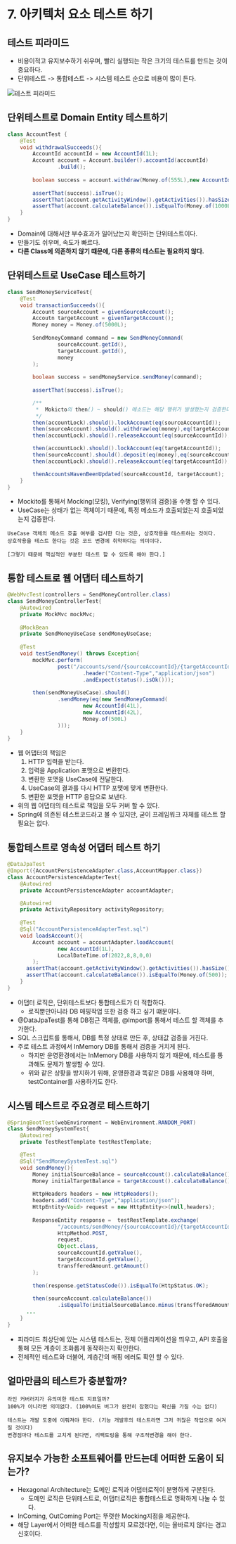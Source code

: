 # 7. 아키텍처 요소 테스트 하기

## 테스트 피라미드
- 비용이적고 유지보수하기 쉬우며, 빨리 실행되는 작은 크기의 테스트를 만드는 것이 중요하다.
- 단위테스트 -> 통합테스트 -> 시스템 테스트 순으로 비용이 많이 든다.

![테스트 피라미드](https://user-images.githubusercontent.com/57896918/183445770-ba711778-f06f-43da-a118-7bc785f1db6c.png)


## 단위테스트로 Domain Entity 테스트하기
```java
class AccountTest {
    @Test
    void withdrawalSucceeds(){
        AccountId accountId = new AccountId(1L);
        Account account = Account.builder().accountId(accountId)
                .build();
        
        boolean success = account.withdraw(Money.of(555L),new AccountId(99L));
        
        assertThat(success).isTrue();
        assertThat(account.getActivityWindow().getActivities()).hasSize(3);
        assertThat(account.calculateBalance()).isEqualTo(Money.of(1000L));
    }
}
```
- Domain에 대해서만 부수효과가 일어났는지 확인하는 단위테스트이다.
- 만들기도 쉬우며, 속도가 빠르다.
- **다른 Class에 의존하지 않기 떄문에, 다른 종류의 테스트는 필요하지 않다.**

## 단위테스트로 UseCase 테스트하기
```java
class SendMoneyServiceTest{
    @Test
    void transactionSucceeds(){
        Account sourceAccount = givenSourceAccount();
        Accoutn targetAccount = givenTargetAccount();
        Money money = Money.of(5000L);
        
        SendMoneyCommand command = new SendMoneyCommand(
                sourceAccount.getId(),
                targetAccount.getId(),
                money
        );
        
        boolean success = sendMoneyService.sendMoney(command);
        
        assertThat(success).isTrue();

        /**
         *  Mokicto의 then() ~ should() 메소드는 해당 행위가 발생했는지 검증한다.
         */
        then(accountLock).should().lockAccount(eq(sourceAccountId));
        then(sourceAccount).should().withdraw(eq(money),eq(targetAccountId));
        then(accountLock).should().releaseAccount(eq(sourceAccountId));

        then(accountLock).should().lockAccount(eq(targetAccountId));
        then(sourceAccount).should().deposit(eq(money),eq(sourceAccountId));
        then(accountLock).should().releaseAccount(eq(targetAccountId));

        thenAccountsHavenBeenUpdated(sourceAccountId, targetAccount);
    }
}
```
- Mockito를 통해서 Mocking(모킹), Verifying(행위의 검증)을 수행 할 수 있다.
- UseCase는 상태가 없는 객체이기 때문에, 특정 메소드가 호출되었는지 호출되었는지 검증한다.

```text
UseCase 객체의 메소드 호출 여부를 검사한 다는 것은, 상호작용을 테스트하는 것이다.
상호작용을 테스트 한다는 것은 코드 변경에 취약하다는 의미이다.

[그렇기 때문에 핵심적인 부분만 테스트 할 수 있도록 해야 한다.]
```

## 통합 테스트로 웹 어댑터 테스트하기
```java
@WebMvcTest(controllers = SendMoneyController.class)
class SendMoneyControllerTest{
    @Autowired 
    private MockMvc mockMvc;
    
    @MockBean
    private SendMoneyUseCase sendMoneyUseCase;
    
    @Test
    void testSendMoney() throws Exception{
        mockMvc.perform(
                post("/accounts/send/{sourceAccountId}/{targetAccountId}/{amount}",41L,42L,5000)
                        .header("Content-Type","application/json")
                        .andExpect(status().isOk()));
        
        then(sendMoneyUseCase).should()
                .sendMoney(eq(new SendMoneyCommand(
                        new AccountId(41L),
                        new AccountId(42L),
                        Money.of(500L)
                )));
    }
}
```
- 웹 어댑터의 책임은
  1. HTTP 입력을 받는다.
  2. 입력을 Application 포맷으로 변환한다.
  3. 변환한 포맷을 UseCase에 전달한다.
  4. UseCase의 결과를 다시 HTTP 포맷에 맞게 변환한다.
  5. 변환한 포맷을 HTTP 응답으로 보낸다.
- 위의 웹 어댑터의 테스트로 책임을 모두 커버 할 수 있다.
- Spring에 의존된 테스트코드라고 볼 수 있지만, 굳이 프레임워크 자체를 테스트 할 필요는 없다.

## 통합테스트로 영속성 어댑터 테스트 하기
```java
@DataJpaTest
@Import({AccountPersistenceAdapter.class,AccountMapper.class})
class AccountPersistenceAdapterTest{
    @Autowired
    private AccountPersistenceAdapter accountAdapter;

    @Autowired
    private ActivityRepository activityRepository;
    
    @Test
    @Sql("AccountPersistenceAdapterTest.sql")
    void loadsAccount(){
        Account account = accountAdapter.loadAccount(
                new AccountId(1L),
                LocalDateTime.of(2022,8,8,0,0)
        );
      assertThat(account.getActivityWindow().getActivities()).hasSize();
      assertThat(account.calculateBalance()).isEqualTo(Money.of(500));
    }
}
```
- 어댑터 로직은, 단위테스트보다 통합테스트가 더 적합하다.
  - 로직뿐만아니라 DB 매핑작업 또한 검증 하고 싶기 떄문이다.
- @DataJpaTest를 통해 DB접근 객체를, @Import를 통해서 테스트 할 객체를 추가한다.
- SQL 스크립트를 통해서, DB를 특정 상태로 만든 후, 상태값 검증을 거친다.
- 주로 테스트 과정에서 InMemory DB를 통해서 검증을 거치게 된다.
  - 하지만 운영환경에서는 InMemory DB를 사용하지 않기 때문에, 테스트를 통과해도 문제가 발생할 수 있다.
  - 위와 같은 상황을 방지하기 위해, 운영환경과 똑같은 DB를 사용해야 하며, testContainer를 사용하기도 한다.

## 시스템 테스트로 주요경로 테스트하기
```java
@SpringBootTest(webEnvironment = WebEnvironment.RANDOM_PORT)
class SendMoneySystemTest{
    @Autowired
    private TestRestTemplate testRestTemplate;

    @Test
    @Sql("SendMoneySystemTest.sql")
    void sendMoney(){
        Money initialSourceBalance = sourceAccount().calculateBalance();
        Money initialTargetBalance = targetAccount().calculateBalance();
        
        HttpHeaders headers = new HttpHeaders();
        headers.add("Content-Type","application/json");
        HttpEntity<Void> request = new HttpEntity<>(null,headers);
        
        ResponseEntity response =  testRestTemplate.exchange(
                "/accounts/sendMoney/{sourceAccountId}/{targetAccountId}/{amount}",
                HttpMethod.POST,
                request,
                Object.class,
                sourceAccountId.getValue(),
                targetAccountId.getValue(),
                transfferedAmount.getAmount()
        );
        
        then(response.getStatusCode()).isEqualTo(HttpStatus.OK);
        
        then(sourceAccount.calculateBalance())
                .isEqualTo(initialSourceBalance.minus(transfferedAmount));
      ...
    }
}
```
- 피라미드 최상단에 있는 시스템 테스트는, 전체 어플리케이션을 띄우고, API 호출을 통해 모든 계층이 조화롭게 동작하는지 확인한다.
- 전체적인 테스트와 더불어, 계층간의 매핑 에러도 확인 할 수 있다.

## 얼마만큼의 테스트가 충분할까?
```text
라인 커버러지가 유의미한 테스트 지표일까?
100%가 아니라면 의미없다. (100%여도 버그가 완전히 잡혔다는 확신을 가질 수는 없다)

테스트는 개발 도중에 이뤄져야 한다. (기능 개발후의 테스트라면 그저 귀찮은 작업으로 여겨질 것이다)
변경점마다 테스트를 고치게 된다면, 리팩토링을 통해 구조적변경을 해야 한다.
```

## 유지보수 가능한 소프트웨어를 만드는데 어떠한 도움이 되는가?
- Hexagonal Architecture는 도메인 로직과 어댑터로직이 분명하게 구분된다.
  - 도메인 로직은 단위테스트로, 어댑터로직은 통합테스트로 명확하게 나눌 수 있다.
- InComing, OutComing Port는 뚜렷한 Mocking지점을 제공한다.
- 해당 Layer에서 어떠한 테스트를 작성할지 모르겠다면, 이는 올바르지 않다는  경고 신호이다.
